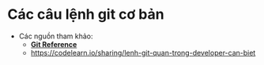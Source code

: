 # Các câu lệnh git cơ bản

* Các nguồn tham khảo:
  * [**Git Reference**](https://git-scm.com/docs)
  * https://codelearn.io/sharing/lenh-git-quan-trong-developer-can-biet

